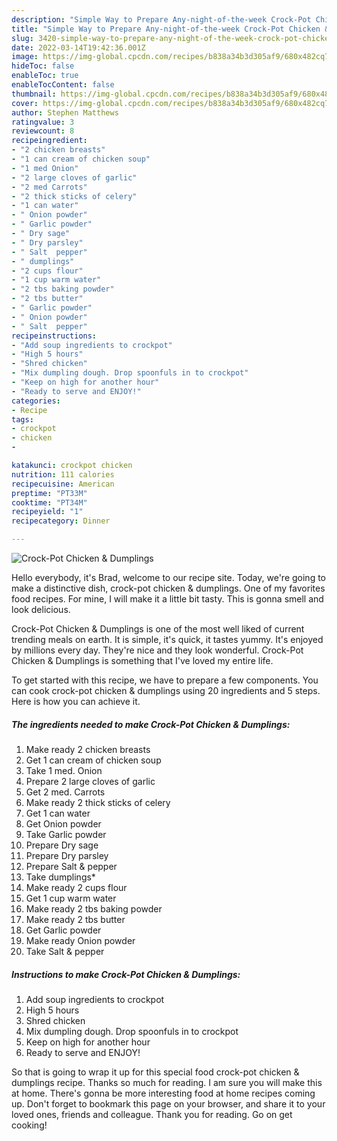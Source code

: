 ```yaml
---
description: "Simple Way to Prepare Any-night-of-the-week Crock-Pot Chicken &amp;amp; Dumplings"
title: "Simple Way to Prepare Any-night-of-the-week Crock-Pot Chicken &amp;amp; Dumplings"
slug: 3420-simple-way-to-prepare-any-night-of-the-week-crock-pot-chicken-and-amp-dumplings
date: 2022-03-14T19:42:36.001Z
image: https://img-global.cpcdn.com/recipes/b838a34b3d305af9/680x482cq70/crock-pot-chicken-dumplings-recipe-main-photo.jpg
hideToc: false
enableToc: true
enableTocContent: false
thumbnail: https://img-global.cpcdn.com/recipes/b838a34b3d305af9/680x482cq70/crock-pot-chicken-dumplings-recipe-main-photo.jpg
cover: https://img-global.cpcdn.com/recipes/b838a34b3d305af9/680x482cq70/crock-pot-chicken-dumplings-recipe-main-photo.jpg
author: Stephen Matthews
ratingvalue: 3
reviewcount: 8
recipeingredient:
- "2 chicken breasts"
- "1 can cream of chicken soup"
- "1 med Onion"
- "2 large cloves of garlic"
- "2 med Carrots"
- "2 thick sticks of celery"
- "1 can water"
- " Onion powder"
- " Garlic powder"
- " Dry sage"
- " Dry parsley"
- " Salt  pepper"
- " dumplings"
- "2 cups flour"
- "1 cup warm water"
- "2 tbs baking powder"
- "2 tbs butter"
- " Garlic powder"
- " Onion powder"
- " Salt  pepper"
recipeinstructions:
- "Add soup ingredients to crockpot"
- "High 5 hours"
- "Shred chicken"
- "Mix dumpling dough. Drop spoonfuls in to crockpot"
- "Keep on high for another hour"
- "Ready to serve and ENJOY!"
categories:
- Recipe
tags:
- crockpot
- chicken
- 

katakunci: crockpot chicken  
nutrition: 111 calories
recipecuisine: American
preptime: "PT33M"
cooktime: "PT34M"
recipeyield: "1"
recipecategory: Dinner

---
```



![Crock-Pot Chicken &amp; Dumplings](https://img-global.cpcdn.com/recipes/b838a34b3d305af9/680x482cq70/crock-pot-chicken-dumplings-recipe-main-photo.jpg)

Hello everybody, it's Brad, welcome to our recipe site. Today, we're going to make a distinctive dish, crock-pot chicken &amp; dumplings. One of my favorites food recipes. For mine, I will make it a little bit tasty. This is gonna smell and look delicious.



Crock-Pot Chicken &amp; Dumplings is one of the most well liked of current trending meals on earth. It is simple, it's quick, it tastes yummy. It's enjoyed by millions every day. They're nice and they look wonderful. Crock-Pot Chicken &amp; Dumplings is something that I've loved my entire life.


To get started with this recipe, we have to prepare a few components. You can cook crock-pot chicken &amp; dumplings using 20 ingredients and 5 steps. Here is how you can achieve it.

<!--inarticleads1-->

##### The ingredients needed to make Crock-Pot Chicken &amp; Dumplings:

1. Make ready 2 chicken breasts
1. Get 1 can cream of chicken soup
1. Take 1 med. Onion
1. Prepare 2 large cloves of garlic
1. Get 2 med. Carrots
1. Make ready 2 thick sticks of celery
1. Get 1 can water
1. Get  Onion powder
1. Take  Garlic powder
1. Prepare  Dry sage
1. Prepare  Dry parsley
1. Prepare  Salt &amp; pepper
1. Take  dumplings*
1. Make ready 2 cups flour
1. Get 1 cup warm water
1. Make ready 2 tbs baking powder
1. Make ready 2 tbs butter
1. Get  Garlic powder
1. Make ready  Onion powder
1. Take  Salt &amp; pepper




<!--inarticleads2-->

##### Instructions to make Crock-Pot Chicken &amp; Dumplings:

1. Add soup ingredients to crockpot
1. High 5 hours
1. Shred chicken
1. Mix dumpling dough. Drop spoonfuls in to crockpot
1. Keep on high for another hour
1. Ready to serve and ENJOY!



So that is going to wrap it up for this special food crock-pot chicken &amp; dumplings recipe. Thanks so much for reading. I am sure you will make this at home. There's gonna be more interesting food at home recipes coming up. Don't forget to bookmark this page on your browser, and share it to your loved ones, friends and colleague. Thank you for reading. Go on get cooking!
